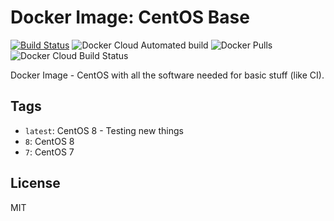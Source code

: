 # Docker Image: CentOS Base
[![Build Status](https://travis-ci.org/pvelati/docker-centos-base.svg?branch=8)](https://travis-ci.org/pvelati/docker-centos-base) ![Docker Cloud Automated build](https://img.shields.io/docker/cloud/automated/pvelati/docker-centos-base) ![Docker Pulls](https://img.shields.io/docker/pulls/pvelati/docker-centos-base) ![Docker Cloud Build Status](https://img.shields.io/docker/cloud/build/pvelati/docker-centos-base)

Docker Image - CentOS with all the software needed for basic stuff (like CI).

## Tags

- `latest`: CentOS 8 - Testing new things
- `8`: CentOS 8 
- `7`: CentOS 7

## License

MIT
